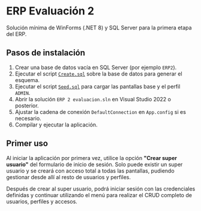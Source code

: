 # ERP Evaluación 2

Solución mínima de WinForms (.NET 8) y SQL Server para la primera etapa del ERP.

## Pasos de instalación
1. Crear una base de datos vacía en SQL Server (por ejemplo `ERP2`).
2. Ejecutar el script [`Create.sql`](Create.sql) sobre la base de datos para generar el esquema.
3. Ejecutar el script [`Seed.sql`](Seed.sql) para cargar las pantallas base y el perfil `ADMIN`.
4. Abrir la solución `ERP 2 evaluacion.sln` en Visual Studio 2022 o posterior.
5. Ajustar la cadena de conexión `DefaultConnection` en `App.config` si es necesario.
6. Compilar y ejecutar la aplicación.

## Primer uso

Al iniciar la aplicación por primera vez, utilice la opción **"Crear super usuario"** del formulario de inicio de sesión. Solo puede existir un super usuario y se creará con acceso total a todas las pantallas, pudiendo gestionar desde allí al resto de usuarios y perfiles.

Después de crear al super usuario, podrá iniciar sesión con las credenciales definidas y continuar utilizando el menú para realizar el CRUD completo de usuarios, perfiles y accesos.
